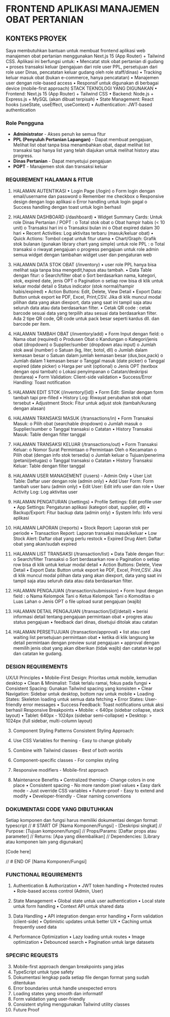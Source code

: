 # FRONTEND APLIKASI MANAJEMEN OBAT PERTANIAN 
## KONTEKS PROYEK 
Saya membutuhkan bantuan untuk membuat frontend aplikasi web manajemen obat pertanian 
menggunakan Next.js 15 (App Router) + Tailwind CSS. Aplikasi ini berfungsi untuk: 
• Mencatat stok obat pertanian di gudang 
• proses transaksi keluar (pengajuan dari role user PPL, persetujuan dari role user Dinas, pencatatan keluar gudang oleh role staff/dinas)
• Tracking keluar masuk obat (bukan e-commerce, hanya pencatatan) 
• Manajemen user dengan role-based access 
• Responsif untuk digunakan di berbagai device (mobile-first approach) 
STACK TEKNOLOGI YANG DIGUNAKAN 
• Frontend: Next.js 15 (App Router) + Tailwind CSS 
• Backend: Node.js + Express.js + MySQL (akan dibuat terpisah) 
• State Management: React hooks (useState, useEffect, useContext) 
• Authentication: JWT-based authentication 

### Role Pengguna
- **Administrator** - Akses penuh ke semua fitur
- **PPL (Penyuluh Pertanian Lapangan)** - Dapat membuat pengajuan, Melihat list obat tanpa bisa menambahkan obat, dapat melihat list transaksi tapi hanya list yang telah diajukan untuk melihat history atau progress.
- **Dinas Pertanian** - Dapat menyetujui pengajuan
- **POPT** - Manajemen stok dan transaksi keluar

### REQUIREMENT HALAMAN & FITUR 
1. HALAMAN AUTENTIKASI 
• Login Page (/login) 
o Form login dengan email/username dan password 
o Remember me checkbox 
o Responsive design dengan logo aplikasi 
o Error handling untuk login gagal 
o Success handling dengan toast untuk login berhasil 

2. HALAMAN DASHBOARD (/dashboard) 
• Widget Summary Cards:
Untuk role Dinas Pertanian / POPT : 
o Total stok obat 
o Obat hampir habis (< 10 unit) 
o Transaksi hari ini 
o Transaksi bulan ini 
o Obat expired dalam 30 hari 
• Recent Activities: Log aktivitas terbaru (masuk/keluar obat) 
• Quick Actions: Tombol cepat untuk fitur utama 
• Chart/Graph: Grafik stok bulanan (gunakan library chart yang simple) 
untuk role PPL :
o Total transaksi
o riwayat pengajuan
o progress pengajuan
untuk role admin
semua widget dengan tambahan widget user dan pengaturan web

3. HALAMAN DATA STOK OBAT (/inventory) 
• user role PPL hanya bisa melihat saja tanpa bisa mengedit,hapus atau tambah.
• Data Table dengan fitur: 
o Search/filter obat 
o Sort berdasarkan nama, kategori, stok, expired date, jenis OPT 
o Pagination 
o setiap row bisa di klik untuk keluar modal detail
o Status indicator (stok normal/hampir habis/expired) 
• Action Buttons: Edit, Delete, View Detail 
• Export Data: Button untuk export ke PDF, Excel, Print,CSV. Jika di klik muncul modal pilihan 
data yang akan diexport, data yang saat ini tampil saja atau seluruh data atau data 
berdasarkan filter. 
• Cetak QR code : cetak barcode sesuai data yang terpilih atau sesuai data berdasarkan filter. 
Ada 2 tipe QR code, QR code untuk pack besar seperti kardus dll. dan barcode per item. 


4. HALAMAN TAMBAH OBAT (/inventory/add) 
• Form Input dengan field: 
o Nama obat (required) 
o Produsen Obat 
o Kandungan
o Kategori/jenis obat (dropdown) 
o Supplier/sumber (dropdown atau input) 
o Jumlah stok awal (number) 
o Satuan (kg, liter, botol, dll) 
o Jumlah dalam kemasan besar 
o Satuan dalam jumlah kemasan besar (dus,box,pack) 
o Jumlah dalam 1 kemasan besar 
o Tanggal masuk (date picker) 
o Tanggal expired (date picker) 
o Harga per unit (optional) 
o Jenis OPT (textbox dengan opsi tambah) 
o Lokasi penyimpanan 
o Catatan/deskripsi (textarea) 
• Form Validation: Client-side validation 
• Success/Error Handling: Toast notification 

5. HALAMAN EDIT STOK (/inventory/[id]) 
• Form Edit: Similar dengan form tambah tapi pre-filled 
• History Log: Riwayat perubahan stok obat tersebut 
• Adjustment Stock: Fitur untuk adjust stok (tambah/kurang dengan alasan)

6. HALAMAN TRANSAKSI MASUK (/transactions/in) 
• Form Transaksi Masuk: 
o Pilih obat (searchable dropdown) 
o Jumlah masuk 
o Supplier/sumber 
o Tanggal transaksi 
o Catatan 
• History Transaksi Masuk: Table dengan filter tanggal 

7. HALAMAN TRANSAKSI KELUAR (/transactions/out) 
• Form Transaksi Keluar: 
o Nomor Surat Permintaan 
o Permintaan Oleh 
o Kecamatan 
o Pilih obat (dengan info stok tersedia) 
o Jumlah keluar 
o Tujuan/penerima (petani/petugas) 
o Tanggal transaksi 
o Catatan 
• History Transaksi Keluar: Table dengan filter tanggal 

8. HALAMAN USER MANAGEMENT (/users) - Admin Only 
• User List Table: Daftar user dengan role (admin only) 
• Add User Form: Form tambah user baru (admin only) 
• Edit User: Edit info user dan role 
• User Activity Log: Log aktivitas user 

9. HALAMAN PENGATURAN (/settings) 
• Profile Settings: Edit profile user 
• App Settings: Pengaturan aplikasi (kategori obat, supplier, dll) 
• Backup/Export: Fitur backup data (admin only) 
• System Info: Info versi aplikasi 

10. HALAMAN LAPORAN (/reports) 
• Stock Report: Laporan stok per periode 
• Transaction Report: Laporan transaksi masuk/keluar 
• Low Stock Alert: Daftar obat yang perlu restock 
• Expired Drug Alert: Daftar obat yang akan/sudah expired 

11. HALAMAN LIST TRANSAKSI (/transaction/list)
• Data Table dengan fitur: 
o Search/filter Transaksi 
o Sort berdasarkan row 
o Pagination 
o setiap row bisa di klik untuk keluar modal detail
• Action Buttons: Delete, View Detail 
• Export Data: Button untuk export ke PDF, Excel, Print,CSV. Jika di klik muncul modal pilihan 
data yang akan diexport, data yang saat ini tampil saja atau seluruh data atau data 
berdasarkan filter. 

12. HALAMAN PENGAJUAN (/transaction/submission)
• Form Input dengan field :
o Nama Kelompok Tani
o Ketua Kelompok Tani
o Komoditas
o Luas Lahan
o Jenis OPT 
o file upload surat pengajuan (wajib)

13. HALAMAN DETAIL PENGAJUAN (/transaction/[id]/detail)
• berisi informasi detail tentang pengajuan permintaan obat
• progres atau status pengajuan
• feedback dari dinas, disetujui ditolak atau catatan

14. HALAMAN PERSETUJUAN (/transaction/approval)
• list atau card waiting list persetujuan permintaan obat
• ketika di klik langsung ke detail permintaan dengan preview surat pengajuan
• approval dengan memilih jenis obat yang akan diberikan (tidak wajib) dan catatan ke ppl dan catatan ke gudang.


### DESIGN REQUIREMENTS 
UX/UI Principles 
• Mobile-First Design: Prioritas untuk mobile, kemudian desktop 
• Clean & Minimalist: Tidak terlalu ramai, fokus pada fungsi 
• Consistent Spacing: Gunakan Tailwind spacing yang konsisten 
• Clear Navigation: Sidebar untuk desktop, bottom nav untuk mobile 
• Loading States: Skeleton loading untuk semua data fetching 
• Error States: User-friendly error messages 
• Success Feedback: Toast notifications untuk aksi berhasil 
Responsive Breakpoints 
• Mobile: < 640px (sidebar collapse, stack layout) 
• Tablet: 640px - 1024px (sidebar semi-collapse) 
• Desktop: > 1024px (full sidebar, multi-column layout) 

3. Component Styling Patterns 
Consistent Styling Approach: 
1. Use CSS Variables for theming - Easy to change globally 
2. Combine with Tailwind classes - Best of both worlds 
3. Component-specific classes - For complex styling 
4. Responsive modifiers - Mobile-first approach 

4. Maintenance Benefits 
• Centralized theming - Change colors in one place 
• Consistent spacing - No more random pixel values 
• Easy dark mode - Just override CSS variables 
• Future-proof - Easy to extend and modify 
• Developer-friendly - Clear naming conventions 

 

### DOKUMENTASI CODE YANG DIBUTUHKAN 
Setiap komponen dan fungsi harus memiliki dokumentasi dengan format: 
typescript 
// # START OF [Nama Komponen/Fungsi] - [Deskripsi singkat] 
// Purpose: [Tujuan komponen/fungsi] 
// Props/Params: [Daftar props atau parameter] 
// Returns: [Apa yang dikembalikan] 
// Dependencies: [Library atau komponen lain yang digunakan] 

 

[Code here] 

 

// # END OF [Nama Komponen/Fungsi] 

### FUNCTIONAL REQUIREMENTS 
1. Authentication & Authorization 
• JWT token handling 
• Protected routes 
• Role-based access control (Admin, User) 

2. State Management 
• Global state untuk user authentication 
• Local state untuk form handling 
• Context API untuk shared data 

3. Data Handling 
• API integration dengan error handling 
• Form validation (client-side) 
• Optimistic updates untuk better UX 
• Caching untuk frequently used data 

4. Performance Optimization 
• Lazy loading untuk routes 
• Image optimization 
• Debounced search 
• Pagination untuk large datasets 

### SPECIFIC REQUESTS 
3. Mobile-first approach dengan breakpoints yang jelas 
4. TypeScript untuk type safety 
5. Dokumentasi lengkap pada setiap file dengan format yang sudah ditentukan 
6. Error boundaries untuk handle unexpected errors 
7. Loading states yang smooth dan informatif 
8. Form validation yang user-friendly 
9. Consistent styling menggunakan Tailwind utility classes 
10. Future Proof 

